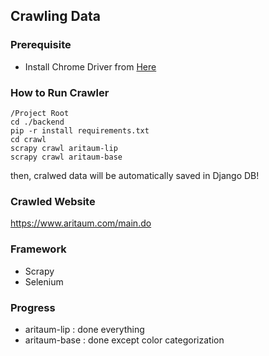 ## Crawling Data

### Prerequisite

- Install Chrome Driver from [Here](https://sites.google.com/a/chromium.org/chromedriver/downloads)

### How to Run Crawler

```
/Project Root
cd ./backend
pip -r install requirements.txt
cd crawl
scrapy crawl aritaum-lip
scrapy crawl aritaum-base
```

then, cralwed data will be automatically saved in Django DB!

### Crawled Website

https://www.aritaum.com/main.do

### Framework

- Scrapy
- Selenium

### Progress
 - aritaum-lip : done everything
 - aritaum-base : done except color categorization
